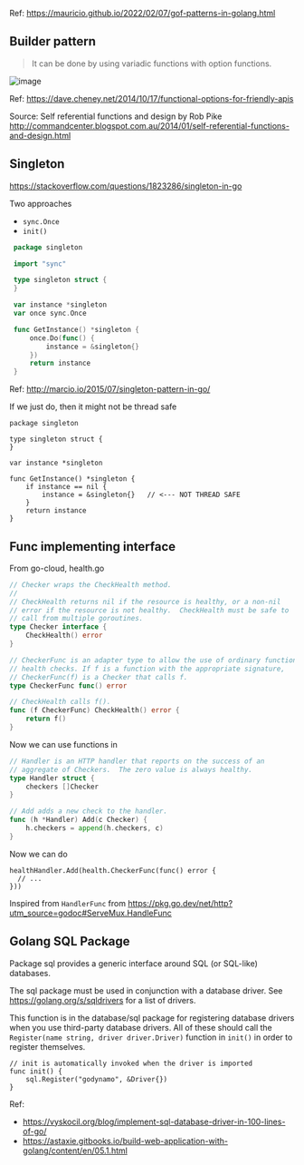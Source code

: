 Ref: https://mauricio.github.io/2022/02/07/gof-patterns-in-golang.html

## Builder pattern

> It can be done by using variadic functions with option functions.

![image](https://github.com/remidinishanth/golang_learnings/assets/19663316/a0d7a82f-9bd9-45e5-b3f5-408440c16678)

Ref: https://dave.cheney.net/2014/10/17/functional-options-for-friendly-apis

Source:  Self referential functions and design by Rob Pike http://commandcenter.blogspot.com.au/2014/01/self-referential-functions-and-design.html

## Singleton

https://stackoverflow.com/questions/1823286/singleton-in-go

Two approaches
* `sync.Once`
* `init()`

```go
 package singleton

 import "sync"

 type singleton struct {
 }

 var instance *singleton
 var once sync.Once

 func GetInstance() *singleton {
     once.Do(func() {
         instance = &singleton{}
     })
     return instance
 }
```

Ref: http://marcio.io/2015/07/singleton-pattern-in-go/

If we just do, then it might not be thread safe

```
package singleton

type singleton struct {
}

var instance *singleton

func GetInstance() *singleton {
	if instance == nil {
		instance = &singleton{}   // <--- NOT THREAD SAFE
	}
	return instance
}
```

## Func implementing interface

From go-cloud, health.go

```go
// Checker wraps the CheckHealth method.
//
// CheckHealth returns nil if the resource is healthy, or a non-nil
// error if the resource is not healthy.  CheckHealth must be safe to
// call from multiple goroutines.
type Checker interface {
	CheckHealth() error
}

// CheckerFunc is an adapter type to allow the use of ordinary functions as
// health checks. If f is a function with the appropriate signature,
// CheckerFunc(f) is a Checker that calls f.
type CheckerFunc func() error

// CheckHealth calls f().
func (f CheckerFunc) CheckHealth() error {
	return f()
}
```

Now we can use functions in

```go
// Handler is an HTTP handler that reports on the success of an
// aggregate of Checkers.  The zero value is always healthy.
type Handler struct {
	checkers []Checker
}

// Add adds a new check to the handler.
func (h *Handler) Add(c Checker) {
	h.checkers = append(h.checkers, c)
}
```

Now we can do 

```
healthHandler.Add(health.CheckerFunc(func() error {
  // ...
}))
```

Inspired from `HandlerFunc` from https://pkg.go.dev/net/http?utm_source=godoc#ServeMux.HandleFunc

## Golang SQL Package 

Package sql provides a generic interface around SQL (or SQL-like) databases.

The sql package must be used in conjunction with a database driver. See https://golang.org/s/sqldrivers for a list of drivers.

This function is in the database/sql package for registering database drivers when you use third-party database drivers. 
All of these should call the `Register(name string, driver driver.Driver)` function in `init()` in order to register themselves.

```
// init is automatically invoked when the driver is imported
func init() {
	sql.Register("godynamo", &Driver{})
}
```

Ref:
* https://vyskocil.org/blog/implement-sql-database-driver-in-100-lines-of-go/
* https://astaxie.gitbooks.io/build-web-application-with-golang/content/en/05.1.html
